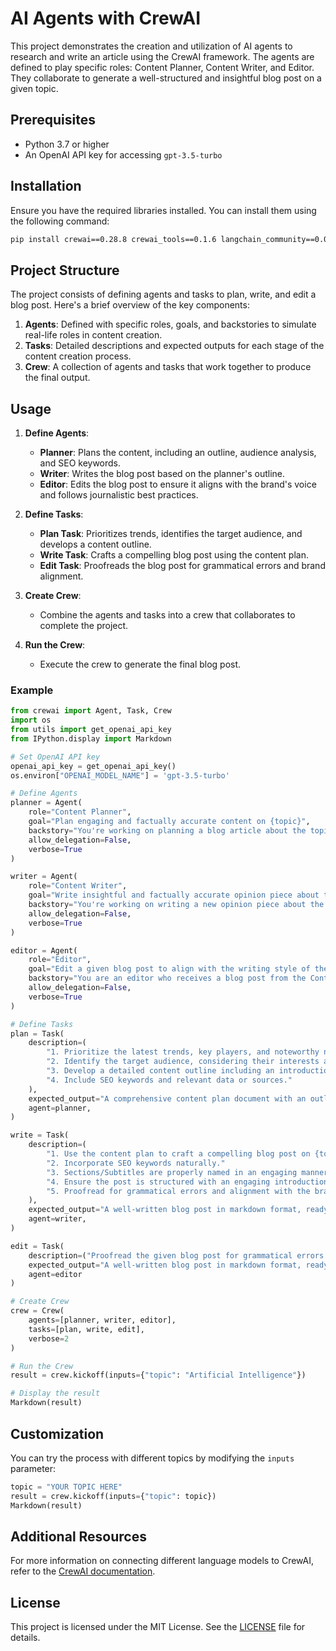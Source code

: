 # AI Agents with CrewAI

This project demonstrates the creation and utilization of AI agents to research and write an article using the CrewAI framework. The agents are defined to play specific roles: Content Planner, Content Writer, and Editor. They collaborate to generate a well-structured and insightful blog post on a given topic.

## Prerequisites

- Python 3.7 or higher
- An OpenAI API key for accessing `gpt-3.5-turbo`

## Installation

Ensure you have the required libraries installed. You can install them using the following command:

```bash
pip install crewai==0.28.8 crewai_tools==0.1.6 langchain_community==0.0.29
```

## Project Structure

The project consists of defining agents and tasks to plan, write, and edit a blog post. Here's a brief overview of the key components:

1. **Agents**: Defined with specific roles, goals, and backstories to simulate real-life roles in content creation.
2. **Tasks**: Detailed descriptions and expected outputs for each stage of the content creation process.
3. **Crew**: A collection of agents and tasks that work together to produce the final output.

## Usage

1. **Define Agents**:
    - **Planner**: Plans the content, including an outline, audience analysis, and SEO keywords.
    - **Writer**: Writes the blog post based on the planner's outline.
    - **Editor**: Edits the blog post to ensure it aligns with the brand's voice and follows journalistic best practices.

2. **Define Tasks**:
    - **Plan Task**: Prioritizes trends, identifies the target audience, and develops a content outline.
    - **Write Task**: Crafts a compelling blog post using the content plan.
    - **Edit Task**: Proofreads the blog post for grammatical errors and brand alignment.

3. **Create Crew**:
    - Combine the agents and tasks into a crew that collaborates to complete the project.

4. **Run the Crew**:
    - Execute the crew to generate the final blog post.

### Example

```python
from crewai import Agent, Task, Crew
import os
from utils import get_openai_api_key
from IPython.display import Markdown

# Set OpenAI API key
openai_api_key = get_openai_api_key()
os.environ["OPENAI_MODEL_NAME"] = 'gpt-3.5-turbo'

# Define Agents
planner = Agent(
    role="Content Planner",
    goal="Plan engaging and factually accurate content on {topic}",
    backstory="You're working on planning a blog article about the topic: {topic}. You collect information that helps the audience learn something and make informed decisions. Your work is the basis for the Content Writer to write an article on this topic.",
    allow_delegation=False,
    verbose=True
)

writer = Agent(
    role="Content Writer",
    goal="Write insightful and factually accurate opinion piece about the topic: {topic}",
    backstory="You're working on writing a new opinion piece about the topic: {topic}. You base your writing on the work of the Content Planner, who provides an outline and relevant context about the topic. You follow the main objectives and direction of the outline, as provided by the Content Planner. You also provide objective and impartial insights and back them up with information provided by the Content Planner. You acknowledge in your opinion piece when your statements are opinions as opposed to objective statements.",
    allow_delegation=False,
    verbose=True
)

editor = Agent(
    role="Editor",
    goal="Edit a given blog post to align with the writing style of the organization.",
    backstory="You are an editor who receives a blog post from the Content Writer. Your goal is to review the blog post to ensure that it follows journalistic best practices, provides balanced viewpoints when providing opinions or assertions, and also avoids major controversial topics or opinions when possible.",
    allow_delegation=False,
    verbose=True
)

# Define Tasks
plan = Task(
    description=(
        "1. Prioritize the latest trends, key players, and noteworthy news on {topic}."
        "2. Identify the target audience, considering their interests and pain points."
        "3. Develop a detailed content outline including an introduction, key points, and a call to action."
        "4. Include SEO keywords and relevant data or sources."
    ),
    expected_output="A comprehensive content plan document with an outline, audience analysis, SEO keywords, and resources.",
    agent=planner,
)

write = Task(
    description=(
        "1. Use the content plan to craft a compelling blog post on {topic}."
        "2. Incorporate SEO keywords naturally."
        "3. Sections/Subtitles are properly named in an engaging manner."
        "4. Ensure the post is structured with an engaging introduction, insightful body, and a summarizing conclusion."
        "5. Proofread for grammatical errors and alignment with the brand's voice."
    ),
    expected_output="A well-written blog post in markdown format, ready for publication, each section should have 2 or 3 paragraphs.",
    agent=writer,
)

edit = Task(
    description=("Proofread the given blog post for grammatical errors and alignment with the brand's voice."),
    expected_output="A well-written blog post in markdown format, ready for publication, each section should have 2 or 3 paragraphs.",
    agent=editor
)

# Create Crew
crew = Crew(
    agents=[planner, writer, editor],
    tasks=[plan, write, edit],
    verbose=2
)

# Run the Crew
result = crew.kickoff(inputs={"topic": "Artificial Intelligence"})

# Display the result
Markdown(result)
```

## Customization

You can try the process with different topics by modifying the `inputs` parameter:

```python
topic = "YOUR TOPIC HERE"
result = crew.kickoff(inputs={"topic": topic})
Markdown(result)
```

## Additional Resources

For more information on connecting different language models to CrewAI, refer to the [CrewAI documentation](https://docs.crewai.com/how-to/LLM-Connections/).

## License

This project is licensed under the MIT License. See the [LICENSE](LICENSE) file for details.
